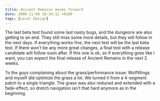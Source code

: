 ```yaml
---
title: Ancient Remains moves forward
date: 2006-11-09 20:34:12 +0100
tags: [Level Design]
---
```


The last beta test found some last nasty bugs, and the  dungeons are also getting to an end. They still miss some more details, but they will follow in the next days. If everything works fine, the next test will be the last beta test. If there won't be any more great changes, a final test with a release candidate will follow soon after. If this one is ok, so if everything goes like I want, you can expect the final release of Ancient Remains in the next 2 weeks.

To the guys complaining about the grass/performance issue: WolfWings and myself did optimize the grass a lot. We turned it from a 4-segment patch to a single triangle. The grass was also reduced and extended with a fade-effect, so dretch navigation isn't that hard anymore as in the beginning.